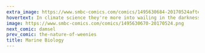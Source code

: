 ```yaml
---
extra_image: https://www.smbc-comics.com/comics/1495630684-20170524after.png
hovertext: In climate science they're more into wailing in the darkness.
image: https://www.smbc-comics.com/comics/1495630670-20170524.png
next_comic: damsel
prev_comic: the-nature-of-weenies
title: Marine Biology
---
```


